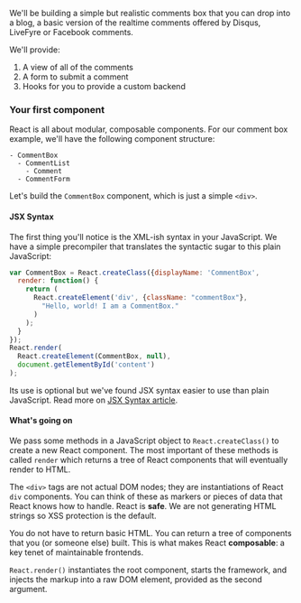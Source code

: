 We'll be building a simple but realistic comments box that you can drop into a blog, a basic version of the realtime comments offered by Disqus, LiveFyre or Facebook comments.

We'll provide:

1. A view of all of the comments
2. A form to submit a comment
3. Hooks for you to provide a custom backend

### Your first component

React is all about modular, composable components. For our comment box example, we'll have the following component structure:

```
- CommentBox
  - CommentList
    - Comment
  - CommentForm
```

Let's build the `CommentBox` component, which is just a simple `<div>`.

#### JSX Syntax

The first thing you'll notice is the XML-ish syntax in your JavaScript. We have a simple precompiler that translates the syntactic sugar to this plain JavaScript:

```javascript
var CommentBox = React.createClass({displayName: 'CommentBox',
  render: function() {
    return (
      React.createElement('div', {className: "commentBox"},
        "Hello, world! I am a CommentBox."
      )
    );
  }
});
React.render(
  React.createElement(CommentBox, null),
  document.getElementById('content')
);
```

Its use is optional but we've found JSX syntax easier to use than plain JavaScript. Read more on <a href="https://facebook.github.io/react/docs/jsx-in-depth.html" target="_blank">JSX Syntax article</a>.

#### What's going on

We pass some methods in a JavaScript object to `React.createClass()` to create a new React component. The most important of these methods is called `render` 
which returns a tree of React components that will eventually render to HTML.

The `<div>` tags are not actual DOM nodes; they are instantiations of React `div` components. You can think of these as markers or pieces of data that React knows how to handle. 
React is **safe**. We are not generating HTML strings so XSS protection is the default.

You do not have to return basic HTML. You can return a tree of components that you (or someone else) built. This is what makes React **composable**: 
a key tenet of maintainable frontends.

`React.render()` instantiates the root component, starts the framework, and injects the markup into a raw DOM element, provided as the second argument.